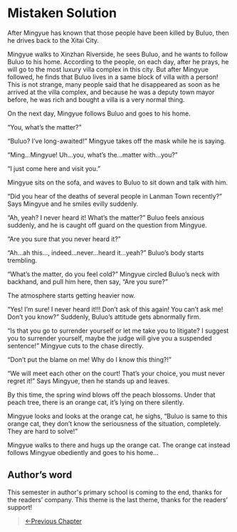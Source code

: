 # Mistaken Solution

After Mingyue has known that those people have been killed by Buluo, then he drives back to the Xitai City.

Mingyue walks to Xinzhan Riverside, he sees Buluo, and he wants to follow Buluo to his home. According to the people, on each day, after he prays, he will go to the most luxury villa complex in this city. But after Mingyue followed, he finds that Buluo lives in a same block of villa with a person! This is not strange, many people said that he disappeared as soon as he arrived at the villa complex, and because he was a deputy town mayor before, he was rich and bought a villa is a very normal thing.

On the next day, Mingyue follows Buluo and goes to his home.

“You, what’s the matter?”

“Buluo? I’ve long-awaited!” Mingyue takes off the mask while he is saying.

“Ming…Mingyue! Uh…you, what’s the…matter with…you?”

“I just come here and visit you.”

Mingyue sits on the sofa, and waves to Buluo to sit down and talk with him.

“Did you hear of the deaths of several people in Lanman Town recently?” Says Mingyue and he smiles evilly suddenly.

“Ah, yeah? I never heard it! What’s the matter?” Buluo feels anxious suddenly, and he is caught off guard on the question from Mingyue.

“Are you sure that you never heard it?”

“Ah…ah this…, indeed…never…heard it…yeah?” Buluo’s body starts trembling.

“What’s the matter, do you feel cold?” Mingyue circled Buluo’s neck with backhand, and pull him here, then say, “Are you sure?”

The atmosphere starts getting heavier now.

“Yes! I’m sure! I never heard it!!! Don’t ask of this again! You can’t ask me! Don’t you know?” Suddenly, Buluo’s attitude gets abnormally firm.

“Is that you go to surrender yourself or let me take you to litigate? I suggest you to surrender yourself, maybe the judge will give you a suspended sentence!” Mingyue cuts to the chase directly.

“Don’t put the blame on me! Why do I know this thing?!”

“We will meet each other on the court! That’s your choice, you must never regret it!” Says Mingyue, then he stands up and leaves.

By this time, the spring wind blows off the peach blossoms. Under that peach tree, there is an orange cat, it’s lying on there silently.

Mingyue looks and looks at the orange cat, he sighs, “Buluo is same to this orange cat, they don’t know the seriousness of the situation, completely. They are hard to solve!”

Mingyue walks to there and hugs up the orange cat. The orange cat instead follows Mingyue obediently and goes to his home…

## Author’s word

This semester in author's primary school is coming to the end, thanks for the readers’ company. This theme is the last theme, thanks for the readers’ support!

> [←Previous Chapter](/detective/part4/chapter3.md)
